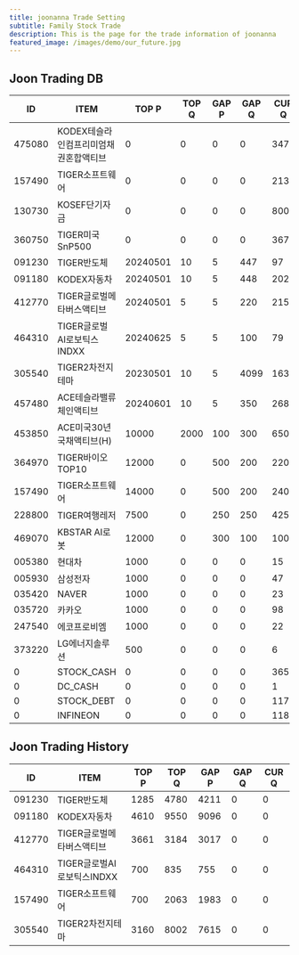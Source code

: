 ```yaml
---
title: joonanna Trade Setting
subtitle: Family Stock Trade
description: This is the page for the trade information of joonanna
featured_image: /images/demo/our_future.jpg
---
```


## Joon Trading DB

|ID|ITEM |TOP P|TOP Q|GAP P|GAP Q|CUR Q|SELLQ|SELL|BUY|
|--|-----|--|--|--|--|--|--|--|--|
|475080|KODEX테슬라인컴프리미엄채권혼합액티브|0|0|0|0|347|0|0|0|
|157490|TIGER소프트웨어|0|0|0|0|2132|700|2063|1983|
|130730|KOSEF단기자금|0|0|0|0|800|0|0|0|
|360750|TIGER미국SnP500|0|0|0|0|367|0|0|0|
|091230|TIGER반도체|20240501|10|5|447|97|1285|4780|4211|
|091180|KODEX자동차|20240501|10|5|448|202|4610|9550|9096|
|412770|TIGER글로벌메타버스액티브|20240501|5|5|220|215|3661|3184|3017|
|464310|TIGER글로벌AI로보틱스INDXX|20240625|5|5|100|79|0|1051|961|
|305540|TIGER2차전지테마|20230501|10|5|4099|1638|3160|8002|7615|
|457480|ACE테슬라밸류체인액티브|20240601|10|5|350|268|0|1724|1389|
|453850|ACE미국30년국채액티브(H)|10000|2000|100|300|6500|0|0|0|
|364970|TIGER바이오TOP10|12000|0|500|200|2200|5213|3580|3873|
|157490|TIGER소프트웨어|14000|0|500|200|2400|6434|5882|7221|
|228800|TIGER여행레저|7500|0|250|250|4250|7927|3374|3631|
|469070|KBSTAR AI로봇|12000|0|300|100|1000|50|50|52|
|005380|현대차|1000|0|0|0|15|0|0|0|
|005930|삼성전자|1000|0|0|0|47|0|0|0|
|035420|NAVER|1000|0|0|0|23|0|0|0|
|035720|카카오|1000|0|0|0|98|0|0|0|
|247540|에코프로비엠|1000|0|0|0|22|0|0|0|
|373220|LG에너지솔루션|500|0|0|0|6|0|0|0|
|0|STOCK_CASH|0|0|0|0|365|0|0|0|
|0|DC_CASH|0|0|0|0|1|0|0|0|
|0|STOCK_DEBT|0|0|0|0|1170|0|0|0|
|0|INFINEON|0|0|0|0|1184|0|0|0|


## Joon Trading History

|ID|ITEM |TOP P|TOP Q|GAP P|GAP Q|CUR Q|
|--|-----|--|--|--|--|--|
|091230|TIGER반도체|1285|4780|4211|0|0|
|091180|KODEX자동차|4610|9550|9096|0|0|
|412770|TIGER글로벌메타버스액티브|3661|3184|3017|0|0| 
|464310|TIGER글로벌AI로보틱스INDXX|700|835|755|0|0|
|157490|TIGER소프트웨어|700|2063|1983|0|0|
|305540|TIGER2차전지테마|3160|8002|7615|0|0|
